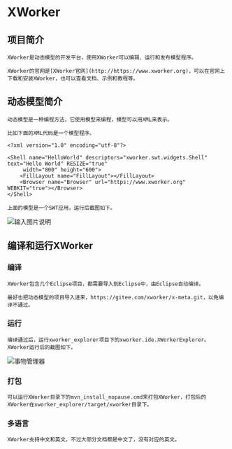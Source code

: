 XWorker
============
## 项目简介
    XWorker是动态模型的开发平台，使用XWorker可以编辑、运行和发布模型程序。

    XWorker的官网是[XWorker官网](http://https://www.xworker.org)，可以在官网上下载和安装XWorker，也可以查看文档、示例和教程等。

## 动态模型简介
    动态模型是一种编程方法，它使用模型来编程，模型可以用XML来表示。

    比如下面的XML代码是一个模型程序。

```
<?xml version="1.0" encoding="utf-8"?>

<Shell name="HelloWorld" descriptors="xworker.swt.widgets.Shell" text="Hello World" RESIZE="true"
     width="800" height="600">
    <FillLayout name="FillLayout"></FillLayout>
    <Browser name="Browser" url="https://www.xworker.org" WEBKIT="true"></Browser>
</Shell>
```
    上面的模型是一个SWT应用，运行后截图如下。
![输入图片说明](https://images.gitee.com/uploads/images/2019/1217/164635_22cd7199_493262.png "SWT应用")

## 编译和运行XWorker
### 编译
    XWorker包含几个Eclipse项目，都需要导入到Eclipse中，由Eclipse自动编译。

    最好也把动态模型的项目导入进来，https://gitee.com/xworker/x-meta.git，以免编译不通过。

### 运行
    编译通过后，运行xworker_explorer项目下的xworker.ide.XWorkerExplorer。XWorker运行后的截图如下。

![事物管理器](http://git.oschina.net/uploads/images/2016/0623/192549_72e935b0_493262.png "模型管理器")

### 打包
    可以运行XWorker目录下的mvn_install_nopause.cmd来打包XWorker，打包后的XWorker在xworker_explorer/target/xworker目录下。

### 多语言
    XWorker支持中文和英文，不过大部分文档都是中文了，没有对应的英文。 